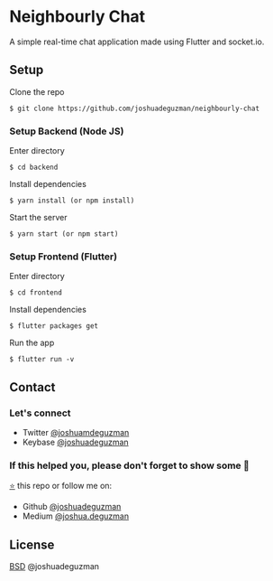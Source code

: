 # Neighbourly Chat

A simple real-time chat application made using Flutter and socket.io.

## Setup

Clone the repo

```
$ git clone https://github.com/joshuadeguzman/neighbourly-chat
```

### Setup Backend (Node JS)

Enter directory

```
$ cd backend
```

Install dependencies

```
$ yarn install (or npm install)
```

Start the server

```
$ yarn start (or npm start)
```

### Setup Frontend (Flutter)

Enter directory

```
$ cd frontend
```

Install dependencies

```
$ flutter packages get
```

Run the app

```
$ flutter run -v
```

## Contact

### Let's connect

- Twitter [@joshuamdeguzman](https://twitter.com/joshuadeguzman)
- Keybase [@joshuadeguzman](https://keybase.io/joshuadeguzman)

### If this helped you, please don't forget to show some 💙

[⭐](https://github.com/joshuadeguzman/flutter-examples/stargazers) this repo or follow me on:

- Github [@joshuadeguzman](https://github.com/joshuadeguzman)
- Medium [@joshua.deguzman](https://medium.com/@joshua.deguzman)

## License

[BSD](LICENSE.md) @joshuadeguzman
